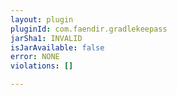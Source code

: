 ```yaml
---
layout: plugin
pluginId: com.faendir.gradlekeepass
jarSha1: INVALID
isJarAvailable: false
error: NONE
violations: []

---
```


